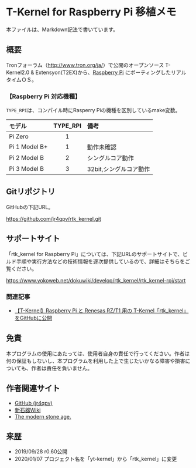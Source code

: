 T-Kernel for Raspberry Pi 移植メモ
======================================
本ファイルは、Markdown記法で書いています。

概要
----
Tronフォーラム（<http://www.tron.org/ja/>）で公開のオープンソース T-Kernel2.0 & Extensyon(T2EX)から、[Raspberry Pi](https://ja.wikipedia.org/wiki/Raspberry_Pi) にポーティングしたリアルタイムＯＳ。

### 【Raspberry Pi 対応機種】
`TYPE_RPI`は、コンパイル時にRasperry Piの機種を区別しているmake変数。

|モデル        | TYPE_RPI |備考                    |
|:-------------|:--------:|:-----------------------|
|Pi Zero       | 1        |                        |
|Pi 1 Model B+ | 1        |動作未確認              |
|Pi 2 Model B  | 2        |シングルコア動作        |
|Pi 3 Model B  | 3        |32bit,シングルコア動作  |

Gitリポジトリ
---------------
GitHubの下記URL。

<https://github.com/jr4qpv/rtk_kernel.git>

サポートサイト
----------------
「rtk_kernel for Raspberry Pi」については、下記URLのサポートサイトで、ビルド手順や実行方法などの技術情報を逐次提供しているので、詳細はそちらをご覧ください。

<https://www.yokoweb.net/dokuwiki/develop/rtk_kernel/rtk_kernel-rpi/start>

### 関連記事

* [【T-Kernel】Raspberry Pi と Renesas RZ/T1 用の T-Kernel「rtk_kernel」をGitHubに公開](https://www.yokoweb.net/2019/09/29/raspberrypi-rzt1-rtk_tkernel-github/)

免責
----
本プログラムの使用にあたっては、使用者自身の責任で行ってください。作者は何の保証もしないし、本プログラムを利用した上で生じたいかなる障害や損害についても、作者は責任を負いません。

作者関連サイト
---------------

* [GitHub (jr4qpv)](https://github.com/jr4qpv/)
* [新石器Wiki](https://www.yokoweb.net/dokuwiki/)
* [The modern stone age.](https://www.yokoweb.net/)

来歴
----
* 2019/09/28 r0.60公開
* 2020/01/07 プロジェクト名を「yt-kernel」から「rtk_kernel」に変更
